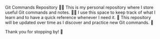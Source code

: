 Git Commands Repository 🧰🐙
This is my personal repository where I store useful Git commands and notes. 📓✨
I use this space to keep track of what I learn and to have a quick reference whenever I need it. 🚀
This repository will be updated over time as I discover and practice new Git commands. 🔄

Thank you for stopping by! 🙌
